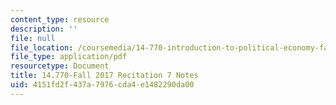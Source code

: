 ```yaml
---
content_type: resource
description: ''
file: null
file_location: /coursemedia/14-770-introduction-to-political-economy-fall-2017/4151fd2f437a7976cda4e1482290da00_MIT14_770F17_rec7.pdf
file_type: application/pdf
resourcetype: Document
title: 14.770-Fall 2017 Recitation 7 Notes
uid: 4151fd2f-437a-7976-cda4-e1482290da00
---
```

